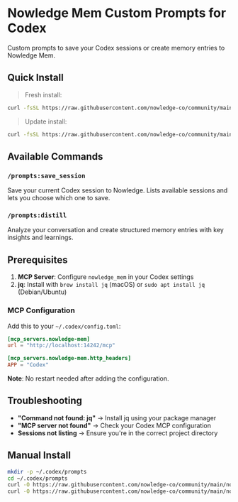 # Nowledge Mem Custom Prompts for Codex

Custom prompts to save your Codex sessions or create memory entries to Nowledge Mem.

## Quick Install

> Fresh install:

```bash
curl -fsSL https://raw.githubusercontent.com/nowledge-co/community/main/nowledge-mem-codex-prompts/install.sh | bash
```

> Update install:

```bash
curl -fsSL https://raw.githubusercontent.com/nowledge-co/community/main/nowledge-mem-codex-prompts/install.sh -o /tmp/install.sh && bash /tmp/install.sh --force && rm /tmp/install.sh
```

## Available Commands

### `/prompts:save_session`

Save your current Codex session to Nowledge. Lists available sessions and lets you choose which one to save.

### `/prompts:distill`

Analyze your conversation and create structured memory entries with key insights and learnings.

## Prerequisites

1. **MCP Server**: Configure `nowledge_mem` in your Codex settings
2. **jq**: Install with `brew install jq` (macOS) or `sudo apt install jq` (Debian/Ubuntu)

### MCP Configuration

Add this to your `~/.codex/config.toml`:

```toml
[mcp_servers.nowledge-mem]
url = "http://localhost:14242/mcp"

[mcp_servers.nowledge-mem.http_headers]
APP = "Codex"
```

**Note**: No restart needed after adding the configuration.

## Troubleshooting

- **"Command not found: jq"** → Install jq using your package manager
- **"MCP server not found"** → Check your Codex MCP configuration  
- **Sessions not listing** → Ensure you're in the correct project directory

## Manual Install

```bash
mkdir -p ~/.codex/prompts
cd ~/.codex/prompts
curl -O https://raw.githubusercontent.com/nowledge-co/community/main/nowledge-mem-codex-prompts/save_session.md
curl -O https://raw.githubusercontent.com/nowledge-co/community/main/nowledge-mem-codex-prompts/distill.md
```
